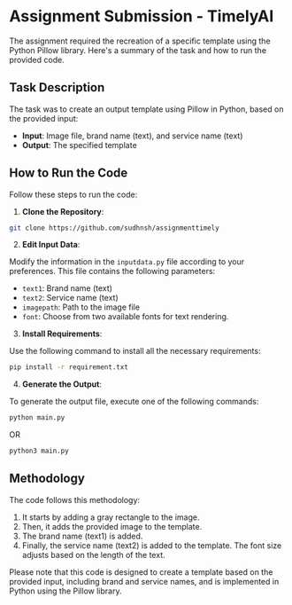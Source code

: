 # Assignment Submission - TimelyAI

The assignment required the recreation of a specific template using the Python Pillow library. Here's a summary of the task and how to run the provided code.

## Task Description

The task was to create an output template using Pillow in Python, based on the provided input:

- **Input**: Image file, brand name (text), and service name (text)
- **Output**: The specified template

## How to Run the Code

Follow these steps to run the code:

1. **Clone the Repository**:

```bash
git clone https://github.com/sudhnsh/assignmenttimely
```

2. **Edit Input Data**:

Modify the information in the `inputdata.py` file according to your preferences. This file contains the following parameters:

- `text1`: Brand name (text)
- `text2`: Service name (text)
- `imagepath`: Path to the image file
- `font`: Choose from two available fonts for text rendering.

3. **Install Requirements**:

Use the following command to install all the necessary requirements:

```bash
pip install -r requirement.txt 
```

4. **Generate the Output**:

To generate the output file, execute one of the following commands:

```bash
python main.py
```
OR

```bash
python3 main.py
```

## Methodology

The code follows this methodology:

1. It starts by adding a gray rectangle to the image.
2. Then, it adds the provided image to the template.
3. The brand name (text1) is added.
4. Finally, the service name (text2) is added to the template. The font size adjusts based on the length of the text.

Please note that this code is designed to create a template based on the provided input, including brand and service names, and is implemented in Python using the Pillow library.

